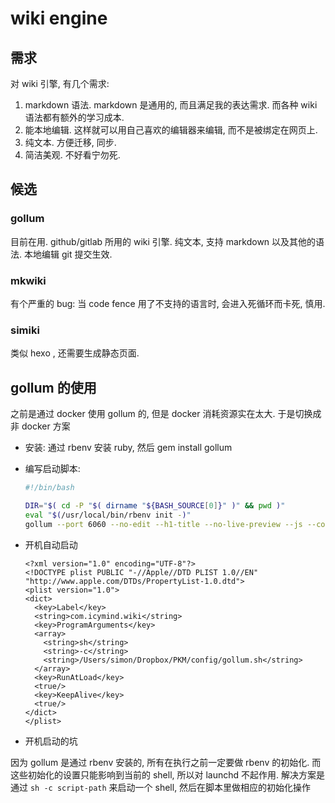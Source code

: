 # wiki engine

## 需求
对 wiki 引擎, 有几个需求:
1. markdown 语法. markdown 是通用的, 而且满足我的表达需求. 而各种 wiki 语法都有额外的学习成本.
2. 能本地编辑. 这样就可以用自己喜欢的编辑器来编辑, 而不是被绑定在网页上.
3. 纯文本. 方便迁移, 同步.
4. 简洁美观. 不好看宁勿死.

## 候选

### gollum
目前在用. github/gitlab 所用的 wiki 引擎. 纯文本, 支持 markdown 以及其他的语法. 本地编辑 git 提交生效.

### mkwiki
有个严重的 bug: 当 code fence 用了不支持的语言时, 会进入死循环而卡死, 慎用.

### simiki
类似 hexo , 还需要生成静态页面.


## gollum 的使用
之前是通过 docker 使用 gollum 的, 但是 docker 消耗资源实在太大. 于是切换成非 docker 方案

- 安装: 通过 rbenv 安装 ruby, 然后 gem install gollum
- 编写启动脚本:

  ```bash
  #!/bin/bash

  DIR="$( cd -P "$( dirname "${BASH_SOURCE[0]}" )" && pwd )"
  eval "$(/usr/local/bin/rbenv init -)"
  gollum --port 6060 --no-edit --h1-title --no-live-preview --js --config $DIR/../config/config.rb --ref dev $DIR/../
  ```
- 开机自动启动

  ```
  <?xml version="1.0" encoding="UTF-8"?>
  <!DOCTYPE plist PUBLIC "-//Apple//DTD PLIST 1.0//EN" "http://www.apple.com/DTDs/PropertyList-1.0.dtd">
  <plist version="1.0">
  <dict>
    <key>Label</key>
    <string>com.icymind.wiki</string>
    <key>ProgramArguments</key>
    <array>
      <string>sh</string>
      <string>-c</string>
      <string>/Users/simon/Dropbox/PKM/config/gollum.sh</string>
    </array>
    <key>RunAtLoad</key>
    <true/>
    <key>KeepAlive</key>
    <true/>
  </dict>
  </plist>
  ```
- 开机启动的坑

因为 gollum 是通过 rbenv 安装的, 所有在执行之前一定要做 rbenv 的初始化. 而这些初始化的设置只能影响到当前的 shell, 所以对 launchd 不起作用. 解决方案是通过 `sh -c script-path` 来启动一个 shell, 然后在脚本里做相应的初始化操作
